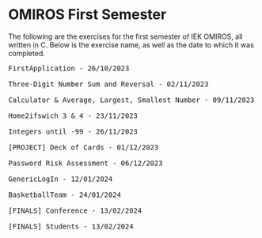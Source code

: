 # OMIROS First Semester
The following are the exercises for the first semester of IEK OMIROS, all written in C.
Below is the exercise name, as well as the date to which it was completed.

<pre>
FirstApplication - 26/10/2023
	
Three-Digit Number Sum and Reversal - 02/11/2023

Calculator & Average, Largest, Smallest Number - 09/11/2023

Home2ifswich 3 & 4 - 23/11/2023

Integers until -99 - 26/11/2023

[PROJECT] Deck of Cards - 01/12/2023

Password Risk Assessment - 06/12/2023

GenericLogIn - 12/01/2024

BasketballTeam - 24/01/2024

[FINALS] Conference - 13/02/2024
	
[FINALS] Students - 13/02/2024
</pre>
